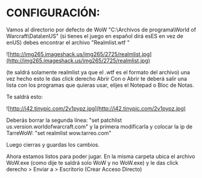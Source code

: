 # CONFIGURACIÓN: #

Vamos al directorio por defecto de WoW \"C:\\Archivos de programa\\World of Warcraft\\Data\\enUS\" (si tienes el juego en español dirá esES en vez de enUS) debes encontrar el archivo \"Realmlist.wtf \"

![http://img265.imageshack.us/img265/2725/realmlist.jpg](http://img265.imageshack.us/img265/2725/realmlist.jpg)

(te saldrá solamente realmlist ya que el .wtf es el formato del archivo) una vez hecho esto le das click derecho Abrir Con o Abrir te deberá salir una lista con los programas que quieras usar, elijes el Notepad o Bloc de Notas.

Te saldrá esto:

![http://i42.tinypic.com/2v1pypz.jpg](http://i42.tinypic.com/2v1pypz.jpg)

Deberás borrar la segunda línea: \"set patchlist us.version.worldofwarcraft.com\" y la primera modificarla y colocar la ip de TarreWoW: \"set realmlist wow.tarreo.com\"

Luego cierras y guardas los cambios.

Ahora estamos listos para poder jugar. En la misma carpeta ubica el archivo WoW.exe (como dije te saldrá solo WoW y no WoW.exe) y le das click derecho > Enviar a > Escritorio (Crear Acceso Directo)